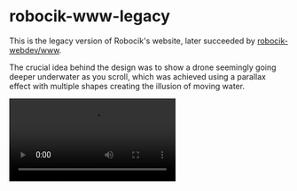 # robocik-www-legacy

This is the legacy version of Robocik's website, later succeeded by [robocik-webdev/www](https://github.com/robocik-webdev/www).

The crucial idea behind the design was to show a drone seemingly going deeper underwater as you scroll, which was achieved using a parallax effect with multiple shapes creating the illusion of moving water.

<video src="https://github.com/mikolajkazmierczak/robocik-www-legacy/raw/refs/heads/master/presentation.mp4" />
